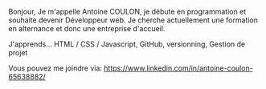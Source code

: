 Bonjour, 
Je m'appelle Antoine COULON, je débute en programmation et souhaite devenir Développeur web. 
Je cherche actuellement une formation en alternance et donc une entreprise d'accueil. 

J'apprends...
HTML / CSS / Javascript,
GitHub, versionning,
Gestion de projet

Vous pouvez me joindre via:
https://www.linkedin.com/in/antoine-coulon-65638882/
